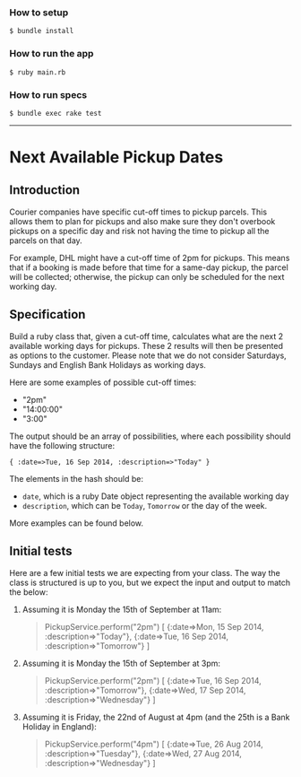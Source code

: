 ### How to setup

```sh-session
$ bundle install
```

### How to run the app

```sh-session
$ ruby main.rb
```

### How to run specs

```sh-session
$ bundle exec rake test
```

---

# Next Available Pickup Dates

## Introduction

Courier companies have specific cut-off times to pickup parcels. This allows them to plan for pickups and also make sure they don't overbook pickups on a specific day and risk not having the time to pickup all the parcels on that day.

For example, DHL might have a cut-off time of 2pm for pickups. This means that if a booking is made before that time for a same-day pickup, the parcel will be collected; otherwise, the pickup can only be scheduled for the next working day.

## Specification

Build a ruby class that, given a cut-off time, calculates what are the next 2 available working days for pickups. These 2 results will then be presented as options to the customer. Please note that we do not consider Saturdays, Sundays and English Bank Holidays as working days.

Here are some examples of possible cut-off times:

- "2pm"
- "14:00:00"
- "3:00"

The output should be an array of possibilities, where each possibility should have the following structure:

    { :date=>Tue, 16 Sep 2014, :description=>"Today" }

The elements in the hash should be:

- `date`, which is a ruby Date object representing the available working day
- `description`, which can be `Today`, `Tomorrow` or the day of the week.

More examples can be found below.

## Initial tests

Here are a few initial tests we are expecting from your class. The way the class is structured is up to you, but we expect the input and output to match the below:

1) Assuming it is Monday the 15th of September at 11am:

    > PickupService.perform("2pm")
    [
        {:date=>Mon, 15 Sep 2014, :description=>"Today"},
        {:date=>Tue, 16 Sep 2014, :description=>"Tomorrow"}
    ]

2) Assuming it is Monday the 15th of September at 3pm:

    > PickupService.perform("2pm")
    [
        {:date=>Tue, 16 Sep 2014, :description=>"Tomorrow"},
        {:date=>Wed, 17 Sep 2014, :description=>"Wednesday"}
    ]

3) Assuming it is Friday, the 22nd of August at 4pm (and the 25th is a Bank Holiday in England):

    > PickupService.perform("4pm")
    [
        {:date=>Tue, 26 Aug 2014, :description=>"Tuesday"},
        {:date=>Wed, 27 Aug 2014, :description=>"Wednesday"}
    ]

